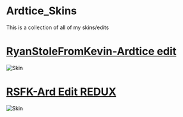 # Ardtice_Skins
This is a collection of all of my skins/edits
# [RyanStoleFromKevin-Ardtice edit](https://drive.google.com/file/d/1-y7xPT-LmFnRJuYnZvNGLsNf3XThu_Kw/view?usp=sharing)
![Skin](https://i.imgur.com/NE30e36.png)
# [RSFK-Ard Edit REDUX](https://drive.google.com/file/d/1x_maeHxcLk35ROKHTAPbLk6u-R7p82xZ/view?usp=sharing)
![Skin](https://i.imgur.com/Ny44myz.jpg)
